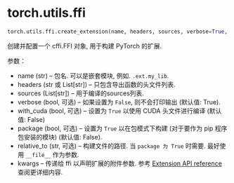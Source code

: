 # torch.utils.ffi

```py
torch.utils.ffi.create_extension(name, headers, sources, verbose=True, with_cuda=False, package=False, relative_to='.', **kwargs)
```

创建并配置一个 cffi.FFI 对象, 用于构建 PyTorch 的扩展.

参数：

*   name (str) – 包名. 可以是嵌套模块, 例如. `.ext.my_lib`.
*   headers (str 或 List[str]) – 只包含导出函数的头文件列表.
*   sources (List[str]) – 用于编译的sources列表.
*   verbose (bool, 可选) – 如果设置为 `False`, 则不会打印输出 (默认值: True).
*   with_cuda (bool, 可选) – 设置为 `True` 以使用 CUDA 头文件进行编译 (默认值: False)
*   package (bool, 可选) – 设置为 `True` 以在包模式下构建 (对于要作为 pip 程序包安装的模块) (默认值: False).
*   relative_to (str, 可选) – 构建文件的路径. 当 `package 为 True` 时需要. 最好使用 `__file__` 作为参数.
*   kwargs – 传递给 ffi 以声明扩展的附件参数. 参考 [Extension API reference](https://docs.python.org/3/distutils/apiref.html#distutils.core.Extension) 查阅更详细内容.

